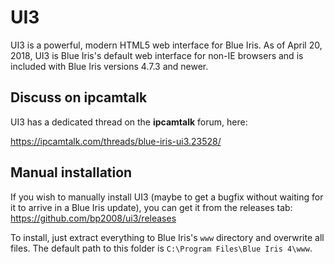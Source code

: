 # UI3
UI3 is a powerful, modern HTML5 web interface for Blue Iris.  As of April 20, 2018, UI3 is Blue Iris's default web interface for non-IE browsers and is included with Blue Iris versions 4.7.3 and newer.

## Discuss on ipcamtalk

UI3 has a dedicated thread on the **ipcamtalk** forum, here:

https://ipcamtalk.com/threads/blue-iris-ui3.23528/

## Manual installation

If you wish to manually install UI3 (maybe to get a bugfix without waiting for it to arrive in a Blue Iris update), you can get it from the releases tab: https://github.com/bp2008/ui3/releases

To install, just extract everything to Blue Iris's `www` directory and overwrite all files.  The default path to this folder is `C:\Program Files\Blue Iris 4\www`.
